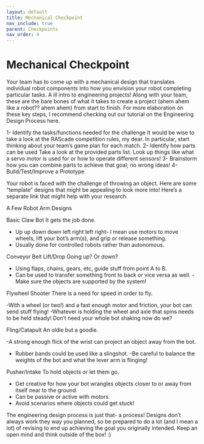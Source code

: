 ```yaml
---
layout: default
title: Mechanical Checkpoint
nav_include: true
parent: Checkpoints
nav_order: 4
---
```

# Mechanical Checkpoint
Your team has to come up with a mechanical design that translates individual robot components into how you envision your robot completing particular tasks. 
A lil intro to engineering projects! Along with your team, these are the bare bones of what it takes to create a project (ahem ahem like a robot?? ahem ahem) from start to finish. For more elaboration on these key steps, I recommend checking out our tutorial on the Engineering Design Process here. 

1- Identify the tasks/functions needed for the challenge
It would be wise to take a look at the RAScade competition rules, my dear. In particular, start thinking about your team’s game plan for each match.
2- Identify how parts can be used
Take a look at the provided parts list. Look up things like what a servo motor is used for or how to operate different sensors! 
3- Brainstorm how you can combine parts to achieve that goal; no wrong ideas!
4- Build/Test/Improve a Prototype

Your robot is faced with the challenge of throwing an object. Here are some “template” designs that might be appealing to look more into! Here’s a separate link that might help with your research. 

A Few Robot Arm Designs

Basic Claw Bot
It gets the job done.

- Up up down down left right left right- I mean use motors to move wheels, lift your bot’s arm(s), and grip or release something.
- Usually done for controlled robots rather than autonomous. 

Conveyor Belt Lift/Drop
Going up? Or down?

- Using flaps, chains, gears, etc, guide stuff from point A to B.
- Can be used to transfer something front to back or vice versa as well. 
-Make sure the objects are supported by the system!

Flywheel Shooter
There is a need for speed in order to fly.

-With a wheel (or two!) and a fast enough motor and friction, your bot can send stuff flying!
-Whatever is holding the wheel and axle that spins needs to be held steady! Don’t need your whole bot shaking now do we?

Fling/Catapult
An oldie but a goodie.

-A strong enough flick of the wrist can project an object away from the bot. 
- Rubber bands could be used like a slingshot. 
-Be careful to balance the weights of the bot and what the lever arm is flinging!

Pusher/Intake
To hold objects or let them go.

- Get creative for how your bot wrangles objects closer to or away from itself near to the ground. 
- Can be passive or active with motors. 
- Avoid scenarios where objects could get stuck! 

The engineering design process is just that- a process! Designs don’t always work they way you planned, so be prepared to do a lot (and I mean a lot) of revising to end up achieving the goal you originally intended. Keep an open mind and think outside of the box! :) 


